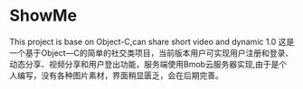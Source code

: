 # ShowMe
This project is base on Object-C,can share short video and dynamic 
1.0 这是一个基于Object—C的简单的社交类项目，当前版本用户可实现用户注册和登录、动态分享、视频分享和用户登出功能，服务端使用Bmob云服务器实现,由于是个人编写，没有各种图片素材，界面稍显匮乏，会在后期完善。